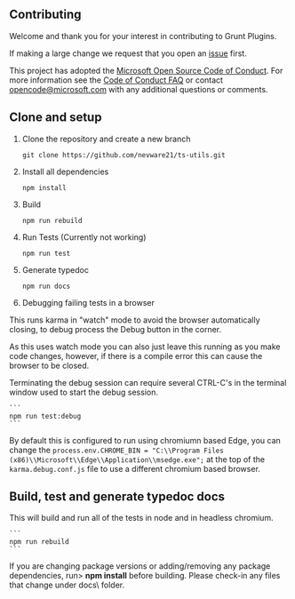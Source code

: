## Contributing

Welcome and thank you for your interest in contributing to Grunt Plugins.

If making a large change we request that you open an [issue][GitHubIssue] first.

This project has adopted the [Microsoft Open Source Code of Conduct](https://opensource.microsoft.com/codeofconduct/). For more information see the [Code of Conduct FAQ](https://opensource.microsoft.com/codeofconduct/faq/) or contact [opencode@microsoft.com](mailto:opencode@microsoft.com) with any additional questions or comments.

[ContribGuide]: https://github.com/nevware21/ts-utils/blob/main/CONTRIBUTING.md
[GitHubIssue]: https://github.com/nevware21/ts-utils/issues

## Clone and setup

1. Clone the repository and create a new branch
	```
	git clone https://github.com/nevware21/ts-utils.git
	```

2. Install all dependencies
	```
	npm install
	```

3. Build
	```
	npm run rebuild
	```

4. Run Tests  (Currently not working)
    ```
	npm run test
    ```

5. Generate typedoc
	```
	npm run docs
	```

6. Debugging failing tests in a browser

This runs karma in "watch" mode to avoid the browser automatically closing, to debug process the Debug button in the corner.

As this uses watch mode you can also just leave this running as you make code changes, however, if there is a compile error this can cause the browser to be closed.

Terminating the debug session can require several CTRL-C's in the terminal window used to start the debug session.

	```
	npm run test:debug
	```

By default this is configured to run using chromiumn based Edge, you can change the `process.env.CHROME_BIN = "C:\\Program Files (x86)\\Microsoft\\Edge\\Application\\msedge.exe";` at the top of the `karma.debug.conf.js` file to use a different chromium based browser.


## Build, test and generate typedoc docs

This will build and run all of the tests in node and in headless chromium.

	```
	npm run rebuild
	```


If you are changing package versions or adding/removing any package dependencies, run> **npm install** before building. Please check-in any files that change under docs\ folder.
